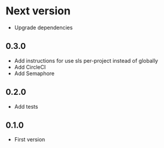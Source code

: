# Next version
+ Upgrade dependencies

## 0.3.0
+ Add instructions for use sls per-project instead of globally
+ Add CircleCI
+ Add Semaphore

## 0.2.0

+ Add tests


## 0.1.0

+ First version